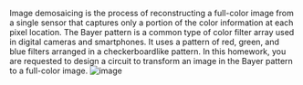 Image demosaicing is the process of reconstructing a full-color image from a single sensor that captures only a portion of the color information at each pixel location. The
Bayer pattern is a common type of color filter array used in digital cameras and smartphones. It uses a pattern of red, green, and blue filters arranged in a checkerboardlike pattern. In this homework, you are requested to design a circuit to transform an image in the Bayer pattern to a full-color image.
![image](https://github.com/Tonr01/Bayer2fullColor/assets/115386915/4fd08747-5c8c-4a25-a42d-8a873d029973)

